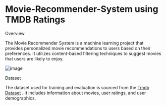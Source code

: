 # Movie-Recommender-System using TMDB Ratings

Overview

The Movie Recommender System is a machine learning project that provides personalized movie recommendations to users based on their preferences. It utilizes  content-based filtering techniques to suggest movies that users are likely to enjoy.

![image](https://github.com/user-attachments/assets/045d705c-4c76-4176-89e3-c5073c8744ca)

Dataset

The dataset used for training and evaluation is sourced from the [Tmdb Dataset](https://www.kaggle.com/datasets/tmdb/tmdb-movie-metadata) . It includes information about movies, user ratings, and user demographics.
